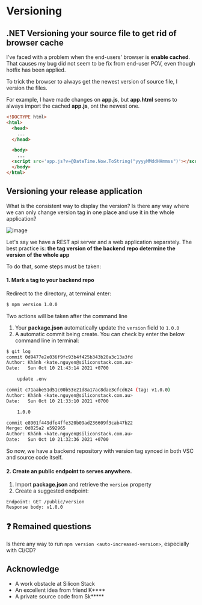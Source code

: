 # Versioning

## .NET Versioning your source file to get rid of browser cache
I've faced with a problem when the end-users' browser is **enable cached**. That causes my bug did not seem to be fix from end-user POV, even though hotfix has been applied.

To trick the browser to always get the newest version of source file, I version the files.

For example, I have made changes on **app.js**, but **app.html** seems to always import the cached **app.js**, ont the newest one.



```html
<!DOCTYPE html>
<html>
  <head>
    ...
  </head>

  <body>
    ...
  <script src='app.js?v=@DateTime.Now.ToString("yyyyMMddHHmmss")'></script>
  </body>
</html>
```

## Versioning your release application

What is the consistent way to display the version? Is there any way where we can only change version tag in one place and use it in the whole application?

![image](https://user-images.githubusercontent.com/32817908/137583502-bca2f62e-68c3-451d-85cd-42df41d66b8b.png)

Let's say we have a REST api server and a web application separately. The best practice is: **the tag version of the backend repo determine the version of the whole app**

To do that, some steps must be taken:


#### 1. Mark a tag to your backend repo
Redirect to the directory, at terminal enter:
```bash
$ npm version 1.0.0
```
Two actions will be taken after the command line
1. Your **package.json** automatically update the `version` field to `1.0.0`
2. A automatic commit being create. You can check by enter the below command line in terminal:
```bash
$ git log
commit 0d9477e2e036f9fc93b4f425b343b20a3c13a3fd
Author: Khánh <kate.nguyen@siliconstack.com.au>
Date:   Sun Oct 10 21:43:14 2021 +0700

    update .env

commit c71aabe51d51c00b53e21d8a17ac8dae3cfcd624 (tag: v1.0.0)
Author: Khánh <kate.nguyen@siliconstack.com.au>
Date:   Sun Oct 10 21:33:10 2021 +0700

    1.0.0

commit e8901f449dfe4ffe320b09ad236609f3cab47b22
Merge: 0d025a2 e592965
Author: Khánh <kate.nguyen@siliconstack.com.au>
Date:   Sun Oct 10 21:32:36 2021 +0700
```

So now, we have a backend repository with version tag synced in both VSC and source code itself.

#### 2. Create an public endpoint to serves anywhere.
1. Import **package.json** and retrieve the `version` property
2. Create a suggested endpoint:
```
Endpoint: GET /public/version
Response body: v1.0.0
```



## ❓ Remained questions
Is there any way to run `npm version <auto-increased-version>`, especially with CI/CD?


## Acknowledge
- A work obstacle at Silicon Stack
- An excellent idea from friend K****
- A private source code from Sk*****